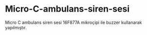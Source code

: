 # Micro-C-ambulans-siren-sesi
Micro C ambulans siren sesi 16F877A mikroçipi ile buzzer kullanarak yapılmıştır.
